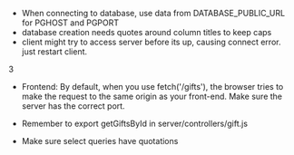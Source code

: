 - When connecting to database, use data from DATABASE_PUBLIC_URL for PGHOST and PGPORT
- database creation needs quotes around column titles to keep caps
-  client might try to access server before its up, causing connect error. just restart client.

3
- Frontend: By default, when you use fetch('/gifts'), the browser tries to make the request to the same origin as your front-end. Make sure the server has the correct port.

- Remember to export getGiftsById in server/controllers/gift.js
- Make sure select queries have quotations
